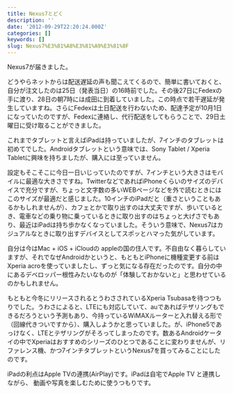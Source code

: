 ```yaml
---
title: Nexus7とどく
description: ''
date: '2012-09-29T22:20:24.000Z'
categories: []
keywords: []
slug: Nexus7%E3%81%A8%E3%81%A9%E3%81%8F
---
```

Nexus7が届きました。

どうやらネットからは配送遅延の声も聞こえてくるので、簡単に書いておくと、自分が注文したのは25日（発表当日）の16時前でした。その後27日にFedexの手に渡り、28日の朝7時には成田に到着していました。この時点で若干遅延が発生していますね。さらにFedexは土日配送を行わないため、配達予定が10月1日になっていたのですが、Fedexに連絡し、代行配送をしてもらうことで、29日土曜日に受け取ることができました。

これまでタブレットと言えばiPadは持っていましたが、7インチのタブレットは初めてでした。Androidタブレットという意味では、Sony Tablet / Xperia Tabletに興味を持ちましたが、購入には至っていません。

設定もそこそこに今日一日いじっていたのですが、7インチという大きさはモバイルに最適な大きさですね。TwitterなどであればiPhoneくらいのサイズのデバイスで充分ですが、ちょっと文字数の多いWEBページなどを外で読むときにはこのサイズが最適だと感じました。10インチのiPadだと（重さということもあるかもしれませんが）、カフェとかで取り出すのは大丈夫ですが、歩いているとき、電車などの乗り物に乗っているときに取り出すのはちょっと大げさでもあり、最近はiPadは持ち歩かなくなっていました。そういう意味で、Nexus7はカジュアルなときに取り出すデバイスとしてスポッとハマった気がしています。

自分は今はMac + iOS + iCloudの appleの国の住人です。不自由なく暮らしていますが、それでなぜAndroidかというと、もともとiPhoneに機種変更する前はXperia acroを使っていましたし、ずっと気になる存在だったのです。自分の中にあるデベロッパー根性みたいなものが「体験しておかないと」と思わせているのかもしれません。

もともと今冬にリリースされるとうわさされているXperia Tsubasaを待つつもりでした。うわさによると、LTEにも対応していて、auであればテザリングもできるだろうという予測もあり、今持っているWiMAXルーターと入れ替える形で（回線代きついですから）、購入しようかと思っていました。が、iPhone5であっけなく、LTEとテザリングがそろってしまったのです。数あるAndroidケータイの中でXperiaはおすすめのシリーズのひとつであることに変わりませんが、リファレンス機、かつ7インチタブレットというNexus7を買ってみることにしたのです。

iPadの利点はApple TVの連携(AirPlay)です。iPadは自宅でApple TV と連携しながら、 動画や写真を楽しむために使うつもりです。